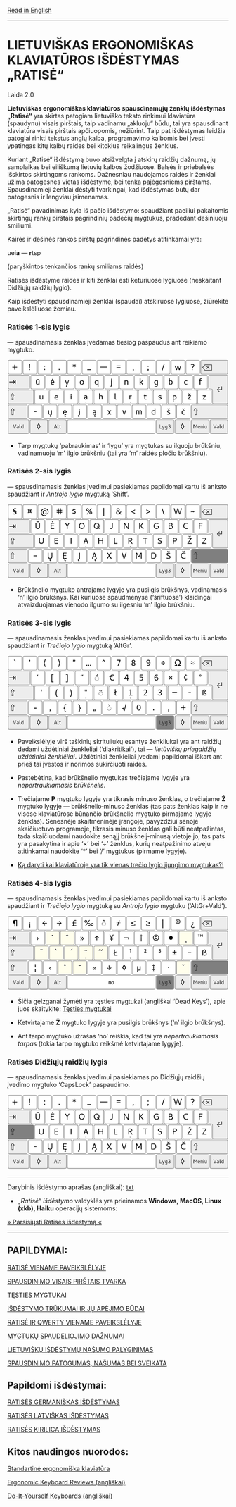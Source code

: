 [Read in English](README_eng.md)

-----------------------------------------------
# LIETUVIŠKAS ERGONOMIŠKAS KLAVIATŪROS IŠDĖSTYMAS „RATISĖ“

Laida 2.0

__Lietuviškas ergonomiškas klaviatūros spausdinamųjų ženklų išdėstymas „Ratìsė“__ yra skirtas patogiam lietuviško teksto rinkimui klaviatūra (spaudynu) visais pirštais, taip vadinamu „akluoju“ būdu, tai yra spausdinant klaviatūra visais pirštais apčiuopomis, nežiūrint. Taip pat išdėstymas leidžia patogiai rinkti tekstus anglų kalba, programavimo kalbomis bei įvesti ypatingas kitų kalbų raides bei kitokius reikalingus ženklus.

Kuriant „Ratisė“ išdėstymą buvo atsižvelgta į atskirų raidžių dažnumą, jų samplaikas bei eiliškumą lietuvių kalbos žodžiuose. Balsės ir priebalsės išskirtos skirtingoms rankoms. Dažnesniau naudojamos raidės ir ženklai užima patogesnes vietas išdėstyme, bei tenka pajėgesniems pirštams. Spausdinamieji ženklai dėstyti tvarkingai, kad išdėstymas būtų dar patogesnis ir lengviau įsimenamas.

 „Ratisė“ pavadinimas kyla iš pačio išdėstymo: spaudžiant paeiliui pakaitomis skirtingų rankų pirštais pagrindinių padėčių mygtukus, pradedant dešiniuoju smiliumi.

Kairės ir dešinės rankos pirštų pagrindinės padėtys atitinkamai yra:

uei**a** — **r**tsp

(paryškintos tenkančios rankų smiliams raidės)

Ratisės išdėstyme raidės ir kiti ženklai esti keturiuose lygiuose (neskaitant Didžiųjų raidžių lygio).

Kaip išdėstyti spausdinamieji ženklai (spaudaĩ) atskiruose lygiuose, žiūrėkite paveikslėliuose žemiau.


### Ratisės 1-sis lygis

— spausdinamasis ženklas įvedamas tiesiog paspaudus ant reikiamo mygtuko.

![Pirmasis lygis](docs/images/lek_ratise_1l.png)

+ Tarp mygtukų  ‘pabraukimas’ ir ‘lygu’ yra mygtukas su ilguoju brūkšniu, vadinamuoju ‘m’ ilgio brūkšniu (tai yra ‘m’ raidės pločio brūkšniu).


### Ratisės 2-sis lygis

— spausdinamasis ženklas įvedimui pasiekiamas papildomai kartu iš anksto spaudžiant ir _Antrojo lygio_ mygtuką ‘Shift’.

![Antrasis lygis](docs/images/lek_ratise_2l.png)

+ Brūkšnelio mygtuko antrajame lygyje yra pusilgis brūkšnys, vadinamasis ‘n’ ilgio brūkšnys. Kai kuriuose spaudmenyse (‘šriftuose’) klaidingai atvaizduojamas vienodo ilgumo su ilgesniu ‘m’ ilgio brūkšniu.


### Ratisės 3-sis lygis

— spausdinamasis ženklas įvedimui pasiekiamas papildomai kartu iš anksto spaudžiant ir _Trečiojo lygio_ mygtuką ‘AltGr’.

![Trečiasis lygis](docs/images/lek_ratise_3l.png)

+ Paveikslėlyje virš taškinių skrituliukų esantys ženkliukai yra ant raidžių dedami uždėtiniai ženkleliai (‘diakritikai’), tai — _lietùviškų príegaidžių uždėtìniai ženklẽliai_. Uždėtiniai ženkleliai įvedami papildomai iškart ant prieš tai įvestos ir norimos sukirčiuoti raidės.

+ Pastebėtina, kad brūkšnelio mygtukas trečiajame lygyje yra _nepertraukiamasis brūkšnelis_.

+ Trečiajame __P__ mygtuko lygyje yra tikrasis minuso ženklas, o trečiajame __Ž__ mygtuko lygyje — brūkšnelio‑minuso ženklas (tas pats ženklas kaip ir ne visose klaviatūrose būnančio brūkšnelio mygtuko pirmajame lygyje ženklas). Senesnėje skaitmeninėje įrangoje, pavyzdžiui senoje skaičiuotuvo programoje, tikrasis minuso ženklas gali būti neatpažintas, tada skaičiuodami naudokite senąjį brūkšnelį‑minusą vietoje jo; tas pats yra pasakytina ir apie ‘×’ bei ‘÷’ ženklus, kurių neatpažinimo atveju atitinkamai naudokite ‘\*’ bei ‘/’ mygtukus (pirmame lygyje).
 
+ [Ką daryti kai klaviatūroje yra tik vienas trečio lygio įjungimo mygtukas?!](docs/trukumu_apejimas.md)



### Ratisės 4-sis lygis

— spausdinamasis ženklas įvedimui pasiekiamas papildomai kartu iš anksto spaudžiant ir _Trečiojo lygio_ mygtuką su _Antrojo lygio_ mygtuku (‘AltGr+Vald’).

![Ketvirtasis lygis](docs/images/lek_ratise_4l.png)

+ Šičia gelzganai žymėti yra tęsties mygtukai (angliškai ‘Dead Keys’), apie juos skaitykite:
[Tęsties mygtukai](docs/testies_mygtukai.md)

+ Ketvirtajame __Ž__ mygtuko lygyje yra pusilgis brūkšnys (‘n’ ilgio brūkšnys).

+ Ant tarpo mygtuko užrašas ‘no’ reiškia, kad tai yra _nepertraukiamasis tarpas_ (tokia tarpo mygtuko reikšmė ketvirtajame lygyje).


### Ratisės Didžiųjų raidžių lygis

— spausdinamasis ženklas įvedimui pasiekiamas po Didžiųjų raidžių įvedimo mygtuko ‘CapsLock’ paspaudimo.

![Didžiųjų raidžių lygis](docs/images/lek_ratise_dl.png)

--------------------------------------------------------------------

Darybinis išdėstymo aprašas (angliškai): [txt](SPECIFICATIONS.txt)

+ _„Ratisė“ išdėstymo_ valdyklės yra prieinamos __Windows, MacOS, Linux (xkb), Haiku__ operacijų sistemoms:

[» Parsisiųsti Ratisės išdėstymą «](https://github.com/albuck/Ratise-layout/zipball/master)

--------------------------------------------------------------------

PAPILDYMAI:
-----------

[RATISĖ VIENAME PAVEIKSLĖLYJE](docs/lek_ratise.md)

[SPAUSDINIMO VISAIS PIRŠTAIS TVARKA](docs/spaud_tvarka.md)

[TĘSTIES MYGTUKAI](docs/testies_mygtukai.md)

[IŠDĖSTYMO TRŪKUMAI IR JŲ APĖJIMO BŪDAI](docs/trukumu_apejimas.md)

[RATISĖ IR QWERTY VIENAME PAVEIKSLĖLYJE](docs/ratise&qwerty.md)

[MYGTUKŲ SPAUDELIOJIMO DAŽNUMAI](docs/spaud_daznis.md)

[LIETUVIŠKŲ IŠDĖSTYMŲ NAŠUMO PALYGINIMAS](docs/palyginimas.md)

[SPAUSDINIMO PATOGUMAS, NAŠUMAS BEI SVEIKATA](docs/spaud_patoga.md)


## Papildomi išdėstymai:

[RATISĖS GERMANIŠKAS IŠDĖSTYMAS](docs/lek_ratise_germanic.md)

[RATISĖS LATVIŠKAS IŠDĖSTYMAS](docs/lek_ratise_latvian.md)

[RATISĖS KIRILICA IŠDĖSTYMAS](docs/lek_ratise_kirilica.md)


## Kitos naudingos nuorodos:

[Standartinė ergonomiška klaviatūra](https://albuck.github.io/SEL-keyboard/SKAITYK.html)

[Ergonomic Keyboard Reviews (angliškai)](http://xahlee.info/kbd/ergonomic_keyboards_index.html)

[Do-It-Yourself Keyboards (angliškai)](http://xahlee.info/kbd/diy_keyboards_index.html)
